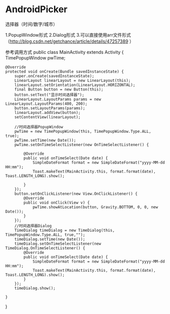 # AndroidPicker
选择器（时间/数字/城市）

1.PopupWindow形式
2.Dialog形式
3.可以直接使用arr文件形式（http://blog.csdn.net/getchance/article/details/47257389 ）

参考调用方式
public class MainActivity extends Activity {
    TimePopupWindow pwTime;

    @Override
    protected void onCreate(Bundle savedInstanceState) {
        super.onCreate(savedInstanceState);
        LinearLayout linearLayout = new LinearLayout(this);
        linearLayout.setOrientation(LinearLayout.HORIZONTAL);
        final Button button = new Button(this);
        button.setText("显示时间选择器");
        LinearLayout.LayoutParams params = new LinearLayout.LayoutParams(400, 200);
        button.setLayoutParams(params);
        linearLayout.addView(button);
        setContentView(linearLayout);

        //时间选择器PopupWindow
        pwTime = new TimePopupWindow(this, TimePopupWindow.Type.ALL, true);
        pwTime.setTime(new Date());
        pwTime.setOnTimeSelectListener(new OnTimeSelectListener() {

            @Override
            public void onTimeSelect(Date date) {
                SimpleDateFormat format = new SimpleDateFormat("yyyy-MM-dd HH:mm");
                Toast.makeText(MainActivity.this, format.format(date), Toast.LENGTH_LONG).show();

            }
        });
        button.setOnClickListener(new View.OnClickListener() {
            @Override
            public void onClick(View v) {
                pwTime.showAtLocation(button, Gravity.BOTTOM, 0, 0, new Date());
            }
        });
        //时间选择器Dialog
        TimeDialog timeDialog = new TimeDialog(this, TimePopupWindow.Type.ALL, true,"");
        timeDialog.setTime(new Date());
        timeDialog.setOnTimeSelectListener(new TimeDialog.OnTimeSelectListener() {
            @Override
            public void onTimeSelect(Date date) {
                SimpleDateFormat format = new SimpleDateFormat("yyyy-MM-dd HH:mm");
                Toast.makeText(MainActivity.this, format.format(date), Toast.LENGTH_LONG).show();
            }
        });
        timeDialog.show();

    }
}

